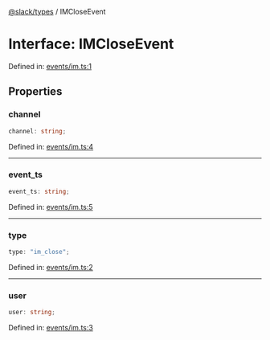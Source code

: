 [@slack/types](../index.md) / IMCloseEvent

# Interface: IMCloseEvent

Defined in: [events/im.ts:1](https://github.com/slackapi/node-slack-sdk/blob/main/packages/types/src/events/im.ts#L1)

## Properties

### channel

```ts
channel: string;
```

Defined in: [events/im.ts:4](https://github.com/slackapi/node-slack-sdk/blob/main/packages/types/src/events/im.ts#L4)

***

### event\_ts

```ts
event_ts: string;
```

Defined in: [events/im.ts:5](https://github.com/slackapi/node-slack-sdk/blob/main/packages/types/src/events/im.ts#L5)

***

### type

```ts
type: "im_close";
```

Defined in: [events/im.ts:2](https://github.com/slackapi/node-slack-sdk/blob/main/packages/types/src/events/im.ts#L2)

***

### user

```ts
user: string;
```

Defined in: [events/im.ts:3](https://github.com/slackapi/node-slack-sdk/blob/main/packages/types/src/events/im.ts#L3)
